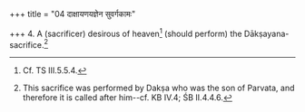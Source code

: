 +++
title = "04 दाक्षायणयज्ञेन सुवर्गकामः"

+++
4. A (sacrificer) desirous of heaven[^1] (should perform) the Dākṣayana-sacrifice.[^2]  

[^1]: Cf. TS III.5.5.4.  

[^2]: This sacrifice was performed by Dakṣa who was the son of Parvata, and therefore it is called after him--cf. KB IV.4; ŚB II.4.4.6.
